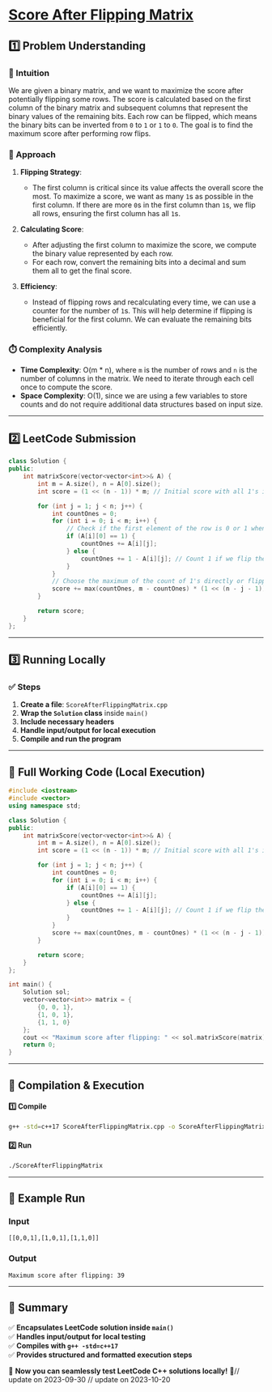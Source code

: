 # **[Score After Flipping Matrix](https://leetcode.com/problems/score-after-flipping-matrix/description/)**  

## **1️⃣ Problem Understanding**  
### **📌 Intuition**  
We are given a binary matrix, and we want to maximize the score after potentially flipping some rows. The score is calculated based on the first column of the binary matrix and subsequent columns that represent the binary values of the remaining bits. Each row can be flipped, which means the binary bits can be inverted from `0` to `1` or `1` to `0`. The goal is to find the maximum score after performing row flips.

### **🚀 Approach**  
1. **Flipping Strategy**:  
   - The first column is critical since its value affects the overall score the most. To maximize a score, we want as many `1`s as possible in the first column. If there are more `0`s in the first column than `1`s, we flip all rows, ensuring the first column has all `1`s.
  
2. **Calculating Score**:  
   - After adjusting the first column to maximize the score, we compute the binary value represented by each row. 
   - For each row, convert the remaining bits into a decimal and sum them all to get the final score.

3. **Efficiency**:  
   - Instead of flipping rows and recalculating every time, we can use a counter for the number of `1`s. This will help determine if flipping is beneficial for the first column. We can evaluate the remaining bits efficiently.

### **⏱️ Complexity Analysis**  
- **Time Complexity**: O(m * n), where `m` is the number of rows and `n` is the number of columns in the matrix. We need to iterate through each cell once to compute the score.
- **Space Complexity**: O(1), since we are using a few variables to store counts and do not require additional data structures based on input size.

---  

## **2️⃣ LeetCode Submission**  
```cpp
class Solution {
public:
    int matrixScore(vector<vector<int>>& A) {
        int m = A.size(), n = A[0].size();
        int score = (1 << (n - 1)) * m; // Initial score with all 1's in the first column.

        for (int j = 1; j < n; j++) {
            int countOnes = 0;
            for (int i = 0; i < m; i++) {
                // Check if the first element of the row is 0 or 1 when deciding to count the elements
                if (A[i][0] == 1) {
                    countOnes += A[i][j];
                } else {
                    countOnes += 1 - A[i][j]; // Count 1 if we flip the row
                }
            }
            // Choose the maximum of the count of 1's directly or flipping them
            score += max(countOnes, m - countOnes) * (1 << (n - j - 1));
        }

        return score;
    }
};  
```  

---  

## **3️⃣ Running Locally**  
### **✅ Steps**  
1. **Create a file**: `ScoreAfterFlippingMatrix.cpp`  
2. **Wrap the `Solution` class** inside `main()`  
3. **Include necessary headers**  
4. **Handle input/output for local execution**  
5. **Compile and run the program**  

---  

## **📝 Full Working Code (Local Execution)**  
```cpp
#include <iostream>
#include <vector>
using namespace std;

class Solution {
public:
    int matrixScore(vector<vector<int>>& A) {
        int m = A.size(), n = A[0].size();
        int score = (1 << (n - 1)) * m; // Initial score with all 1's in the first column.

        for (int j = 1; j < n; j++) {
            int countOnes = 0;
            for (int i = 0; i < m; i++) {
                if (A[i][0] == 1) {
                    countOnes += A[i][j];
                } else {
                    countOnes += 1 - A[i][j]; // Count 1 if we flip the row
                }
            }
            score += max(countOnes, m - countOnes) * (1 << (n - j - 1));
        }

        return score;
    }
};

int main() {
    Solution sol;
    vector<vector<int>> matrix = {
        {0, 0, 1},
        {1, 0, 1},
        {1, 1, 0}
    };
    cout << "Maximum score after flipping: " << sol.matrixScore(matrix) << endl;
    return 0;
}  
```  

---  

## **🔧 Compilation & Execution**  
#### **1️⃣ Compile**  
```bash
g++ -std=c++17 ScoreAfterFlippingMatrix.cpp -o ScoreAfterFlippingMatrix
```  

#### **2️⃣ Run**  
```bash
./ScoreAfterFlippingMatrix
```  

---  

## **🎯 Example Run**  
### **Input**  
```
[[0,0,1],[1,0,1],[1,1,0]]
```  
### **Output**  
```
Maximum score after flipping: 39
```  

---  

## **📌 Summary**  
✅ **Encapsulates LeetCode solution inside `main()`**  
✅ **Handles input/output for local testing**  
✅ **Compiles with `g++ -std=c++17`**  
✅ **Provides structured and formatted execution steps**  

🚀 **Now you can seamlessly test LeetCode C++ solutions locally!** 🚀// update on 2023-09-30
// update on 2023-10-20
